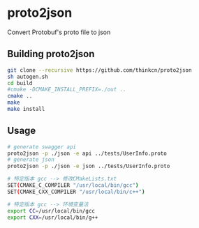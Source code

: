 # proto2json
Convert Protobuf's proto file to json

## Building proto2json

```bash
git clone --recursive https://github.com/thinkcn/proto2json
sh autogen.sh
cd build 
#cmake -DCMAKE_INSTALL_PREFIX=./out ..
cmake ..
make
make install
```

## Usage

```bash
# generate swagger api
proto2json -p ./json -e api ../tests/UserInfo.proto
# generate json
proto2json -p ./json -e json ../tests/UserInfo.proto
```

```bash
# 特定版本 gcc --> 修改CMakeLists.txt
SET(CMAKE_C_COMPILER "/usr/local/bin/gcc")
SET(CMAKE_CXX_COMPILER "/usr/local/bin/c++") 

# 特定版本 gcc --> 环境变量法
export CC=/usr/local/bin/gcc
export CXX=/usr/local/bin/g++
```